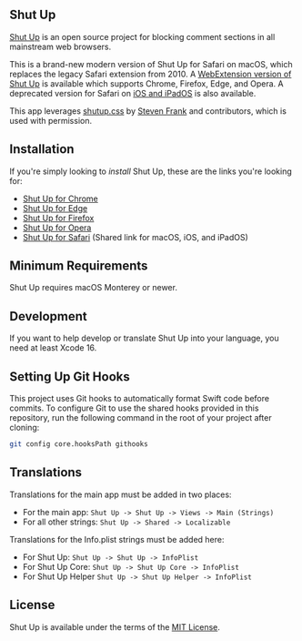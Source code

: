 ## Shut Up

[Shut Up][homepage] is an open source project for blocking comment sections in all mainstream web browsers.

This is a brand-new modern version of Shut Up for Safari on macOS, which replaces the legacy Safari extension from 2010. A [WebExtension version of Shut Up][shut-up-webextension] is available which supports Chrome, Firefox, Edge, and Opera. A deprecated version for Safari on [iOS and iPadOS][shut-up-ios] is also available.

This app leverages [shutup.css][shutup-css] by [Steven Frank][site-steven] and contributors, which is used with permission.

## Installation

If you're simply looking to _install_ Shut Up, these are the links you're looking for:

- [Shut Up for Chrome][ext-chrome]
- [Shut Up for Edge][ext-edge]
- [Shut Up for Firefox][ext-firefox]
- [Shut Up for Opera][ext-opera]
- [Shut Up for Safari][ext-safari] (Shared link for macOS, iOS, and iPadOS)

## Minimum Requirements

Shut Up requires macOS Monterey or newer.

## Development

If you want to help develop or translate Shut Up into your language, you need at least Xcode 16.

## Setting Up Git Hooks

This project uses Git hooks to automatically format Swift code before commits. To configure Git to use the shared hooks provided in this repository, run the following command in the root of your project after cloning:

```sh
git config core.hooksPath githooks
```

## Translations

Translations for the main app must be added in two places:

- For the main app: `Shut Up -> Shut Up -> Views -> Main (Strings)`
- For all other strings: `Shut Up -> Shared -> Localizable`

Translations for the Info.plist strings must be added here:

- For Shut Up: `Shut Up -> Shut Up -> InfoPlist`
- For Shut Up Core: `Shut Up -> Shut Up Core -> InfoPlist`
- For Shut Up Helper `Shut Up -> Shut Up Helper -> InfoPlist`

## License

Shut Up is available under the terms of the [MIT License][license].

[homepage]: https://rickyromero.com/shutup/ "Shut Up Homepage"
[shut-up-ios]: https://github.com/RickyRomero/shut-up-ios "iOS version of Shut Up"
[shut-up-webextension]: https://github.com/RickyRomero/shut-up-webextension "WebExtension version of Shut Up"
[license]: LICENSE.md "MIT License"
[shutup-css]: https://github.com/panicsteve/shutup-css "shutup-css on GitHub"
[site-steven]: https://stevenf.com "Steven Frank's personal website"
[ext-chrome]: https://chrome.google.com/webstore/detail/oklfoejikkmejobodofaimigojomlfim?hl=en-US&gl=US "Shut Up on the Chrome Web Store"
[ext-safari]: https://apps.apple.com/app/id1015043880 "Shut Up on the App Store"
[ext-firefox]: https://addons.mozilla.org/en-US/firefox/addon/shut-up-comment-blocker/ "Shut Up at Firefox Add-ons"
[ext-edge]: https://microsoftedge.microsoft.com/addons/detail/giifliakcgfijgkejmenachfdncbpalp "Shut Up at Edge Add-ons"
[ext-opera]: https://github.com/panicsteve/shutup-css#installation-on-opera "Installation on Opera"
